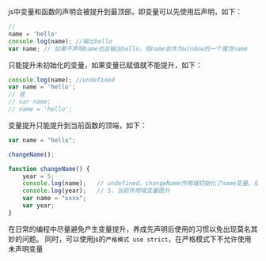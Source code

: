 js中变量和函数的声明会被提升到最顶部，即变量可以先使用后声明，如下：
```js
//
name = 'hello'
console.log(name); //输出hello
var name; // 如果不声明name也会输出hello，但name会作为window的一个属性name
```

只能提升未初始化的变量，如果变量已赋值就不能提升，如下：
```js
console.log(name); //undefined
var name = 'hello'; 
// 或
// var name;
// name = 'hello';
```

变量提升只能提升到当前函数的顶端，如下：
```js
var name = "hello";

changeName();

function changeName() {
	year = 5;
    console.log(name);   // undefined，changeName作用域初始化了name变量，使用name时以当前作用域为准
	console.log(year);   // 5，当前作用域变量提升
    var name = "xxxx";
	var year;
}
```

在日常的编程中尽量避免产生变量提升，养成先声明后使用的习惯以免出现莫名其妙的问题。
同时，可以使用js的`严格模式 use strict`，在严格模式下不允许使用未声明变量